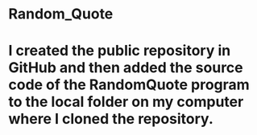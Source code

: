 # Random_Quote
# I created the public repository in GitHub and then added the source code of the RandomQuote program to the local folder on my computer where I cloned the repository.